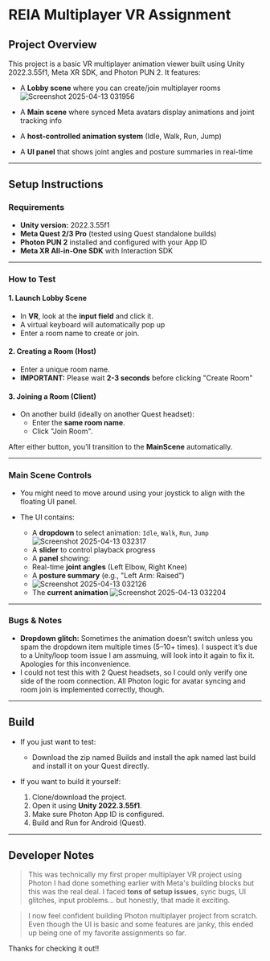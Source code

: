 # REIA Multiplayer VR Assignment

##  Project Overview 
This project is a basic VR multiplayer animation viewer built using Unity 2022.3.55f1, Meta XR SDK, and Photon PUN 2. It features:

- A **Lobby scene** where you can create/join multiplayer rooms 
![Screenshot 2025-04-13 031956](https://github.com/user-attachments/assets/1b8d21b7-c8db-4531-8942-479bc8c21aeb)
- A **Main scene** where synced Meta avatars display animations and joint tracking info  
- A **host-controlled animation system** (Idle, Walk, Run, Jump) 

- A **UI panel** that shows joint angles and posture summaries in real-time  

---

##  Setup Instructions

###  Requirements
- **Unity version:** 2022.3.55f1  
- **Meta Quest 2/3 Pro** (tested using Quest standalone builds)  
- **Photon PUN 2** installed and configured with your App ID  
- **Meta XR All-in-One SDK** with Interaction SDK  

---

###  How to Test

#### 1. **Launch Lobby Scene**
- In **VR**, look at the **input field** and click it.
- A virtual keyboard will automatically pop up
- Enter a room name to create or join.

#### 2. **Creating a Room (Host)**
- Enter a unique room name.
- **IMPORTANT:** Please wait **2-3 seconds** before clicking "Create Room" 

#### 3. **Joining a Room (Client)**
- On another build (ideally on another Quest headset):
  - Enter the **same room name**.
  - Click "Join Room".

 After either button, you’ll transition to the **MainScene** automatically.

---

###  Main Scene Controls

- You might need to move around using your joystick to align with the floating UI panel.
- The UI contains:

  -  A **dropdown** to select animation: `Idle`, `Walk`, `Run`, `Jump`   ![Screenshot 2025-04-13 032317](https://github.com/user-attachments/assets/f410160d-5c42-4890-b968-ea88b2dd4319)
  -  A **slider** to control playback progress
  -  A **panel** showing:
    - Real-time **joint angles** (Left Elbow, Right Knee)
    - A **posture summary** (e.g., "Left Arm: Raised")
    - ![Screenshot 2025-04-13 032126](https://github.com/user-attachments/assets/f887e572-bdf3-462d-86b8-5a59d22d2170)
    - The **current animation**
![Screenshot 2025-04-13 032204](https://github.com/user-attachments/assets/b85efb87-db9a-4dae-af46-0da593aa5514)

---

### Bugs & Notes

-  **Dropdown glitch:** Sometimes the animation doesn’t switch unless you spam the dropdown item multiple times (5–10+ times). I suspect it’s due to a Unity/loop toom issue I am assmuing, will look into it again to fix it. Apologies for this inconvenience.
-  I could not test this with 2 Quest headsets, so I could only verify one side of the room connection. All Photon logic for avatar syncing and room join is implemented correctly, though.

---

## Build

- If you just want to test:
  - Download the zip named Builds and install the apk named last build and install it on your Quest directly.

- If you want to build it yourself:
  1. Clone/download the project.
  2. Open it using **Unity 2022.3.55f1**.
  3. Make sure Photon App ID is configured.
  4. Build and Run for Android (Quest).

---

##  Developer Notes

> This was technically my first proper multiplayer VR project using Photon I had done something earlier with Meta's building blocks but this was the real deal. I faced **tons of setup issues**, sync bugs, UI glitches, input problems... but honestly, that made it exciting.

> I now feel confident building Photon multiplayer project from scratch. Even though the UI is basic and some features are janky, this ended up being one of my favorite assignments so far.

Thanks for checking it out!!
